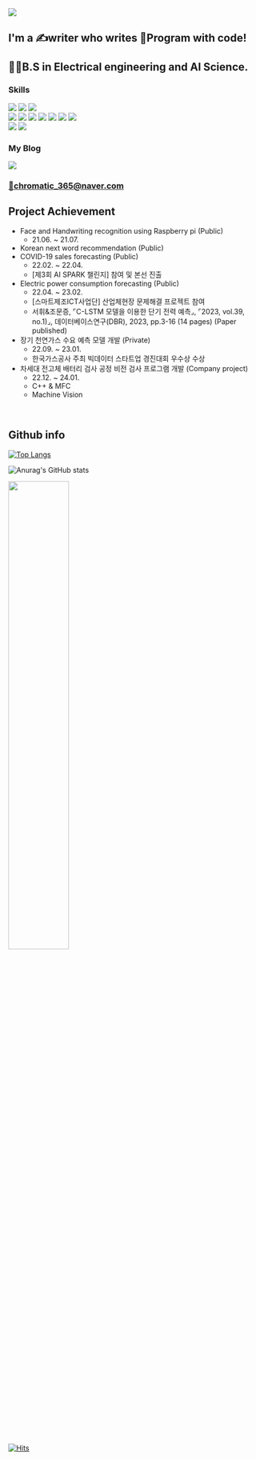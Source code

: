 <!--
<div align="center">
-->

<img src="https://capsule-render.vercel.app/api?type=waving&color=gradient&&animation=fadeIn&height=300&section=header&text=Chromatic-Hwi&fontSize=90" />


## I'm a ✍writer who writes 🧠Program with code!<br/><br/>👨‍🎓B.S in Electrical engineering and AI Science.


### Skills
<img src="https://img.shields.io/badge/Google Colab-F9AB00?style=square&logo=Google Colab&logoColor=white"/><a>
<img src="https://img.shields.io/badge/Jupyter-F37626?style=square&logo=Jupyter&logoColor=white"/>
<img src="https://img.shields.io/badge/Visual Studio-5C2D91?style=square&logo=Visual Studio&logoColor=white"/><br/>
<img src="https://img.shields.io/badge/Python-3776AB?style=square&logo=Python&logoColor=white"/>
<img src="https://img.shields.io/badge/c++-%2300599C?style=square&logo=C%2B%2B&logoColor=white"/>
<img src="https://img.shields.io/badge/TensorFlow-FF6F00?style=square&logo=TensorFlow&logoColor=white"/>
<img src="https://img.shields.io/badge/NumPy-013243?style=square&logo=NumPy&logoColor=white"/>
<img src="https://img.shields.io/badge/pandas-150458?style=square&logo=Pandas&logoColor=white"/>
<img src="https://img.shields.io/badge/Keras-D00000?style=square&logo=Keras&logoColor=white"/>
<img src="https://img.shields.io/badge/markdown-%23000000.svg?style=squaree&logo=markdown&logoColor=white"/><br/>
<img src="https://img.shields.io/badge/Arduino-00979D?style=square&logo=Arduino&logoColor=white"/>
<img src="https://img.shields.io/badge/Raspberry Pi-A22846?style=square&logo=Raspberry Pi&logoColor=white"/>
  
### My Blog
<a href="https://blog.naver.com/chromatic_365" target="_blank"><img src="https://img.shields.io/badge/Tech Blog-03C75A?style=flat-square&logo=Naver&logoColor=white" />
  
### 📧chromatic_365@naver.com
  
## Project Achievement 
- Face and Handwriting recognition using Raspberry pi (Public)
  - 21.06. ~ 21.07.
- Korean next word recommendation (Public)
- COVID-19 sales forecasting (Public)
  - 22.02. ~ 22.04.
  - [제3회 AI SPARK 챌린지] 참여 및 본선 진출
- Electric power consumption forecasting (Public)
  - 22.04. ~ 23.02.
  - [스마트제조ICT사업단] 산업체현장 문제해결 프로젝트 참여
  - 서휘&조문증, ⌜C-LSTM 모델을 이용한 단기 전력 예측⌟, ⌜2023, vol.39, no.1)⌟, 데이터베이스연구(DBR), 2023, pp.3-16 (14 pages) (Paper published)
- 장기 천연가스 수요 예측 모델 개발 (Private)
  - 22.09. ~ 23.01.
  - 한국가스공사 주최 빅데이터 스타트업 경진대회 우수상 수상
- 차세대 전고체 배터리 검사 공정 비전 검사 프로그램 개발 (Company project)
  - 22.12. ~ 24.01.
  - C++ & MFC
  - Machine Vision
<br/>

## Github info
[![Top Langs](https://github-readme-stats.vercel.app/api/top-langs/?username=Chromatic-Hwi&layout=compact)](https://github.com/anuraghazra/github-readme-stats)
  
![Anurag's GitHub stats](https://github-readme-stats.vercel.app/api?username=Chromatic-Hwi&include_all_commits&count_private=False&hide=issues,prs&show_icons=true&theme=tokyonight)
  
<img width="49%" src="https://user-images.githubusercontent.com/89522246/196697423-96ac076a-2b91-4b63-a805-19ee08a28827.gif"/>
 
[![Hits](https://hits.seeyoufarm.com/api/count/incr/badge.svg?url=https%3A%2F%2Fgithub.com%2FChromatic-Hwi&count_bg=%2379C83D&title_bg=%238E4AE1&icon=github.svg&icon_color=%23393737&title=Visitor&edge_flat=false)](https://hits.seeyoufarm.com)



<!--
</div>
-->
